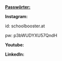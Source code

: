 <u>**Passwörter:**</u>



**Instagram:** 

id: schoolbooster.at

pw: p3bWUDYXU57QndH



**Youtube:**



**LinkedIn:**